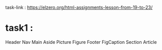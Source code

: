 task-link : https://elzero.org/html-assignments-lesson-from-19-to-23/
# task1 :
Header
Nav
Main
Aside
Picture
Figure
Footer
FigCaption
Section
Article